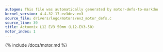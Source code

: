 ```yaml
---
autogen: This file was automatically generated by motor-defs-to-markdown.py
kernel_version: 4.4.32-17-ev3dev-ev3
source_file: drivers/lego/motors/ev3_motor_defs.c
source_line: 39
title: Actuonix L12 EV3 50mm (L12-EV3-50)
motor_index: 1
---
```


{% include /docs/motor.md %}

